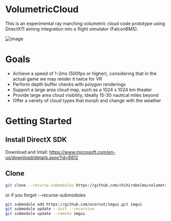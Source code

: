 # VolumetricCloud

This is an experimental ray marching volumetric cloud code prototype using DirectX11 aiming integration into a flight simulator (FalconBMS).

![image](https://github.com/user-attachments/assets/ac8e7424-e857-4df6-872a-ceb08c673b02)

# Goals

- Achieve a speed of 1-2ms (500fps or higher), considering that in the actual game we may render it twice for VR
- Perform depth buffer checks with polygon renderings
- Support a large area cloud map, such as a 1024 x 1024 km theater
- Provide large area cloud visibility, ideally 15-30 nautical miles beyond
- Offer a variety of cloud types that morph and change with the weather

# Getting Started

## Install DirectX SDK

Download and Intall:
https://www.microsoft.com/en-us/download/details.aspx?id=6812

## Clone

```bash
git clone --recurse-submodules https://github.com/chihirobelmo/volumetric-cloud-for-directx11.git
```

or if you forgot --recurse-submodules

```bash
git submodule add https://github.com/ocornut/imgui.git imgui
git submodule update --init --recursive
git submodule update --remote imgui
```
